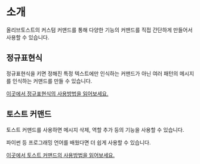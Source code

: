 # 소개

올리브토스트의 커스텀 커맨드를 통해 다양한 기능의 커맨드를 직접 간단하게 만들어서 사용할 수 있습니다.

## 정규표현식

정규표현식을 키면 정해진 특정 텍스트에만 인식하는 커맨드가 아닌 여러 패턴의 메시지를 인식하는 커맨드를 만들 수 있습니다.

[이곳에서 정규표현식의 사용방법을 읽어보세요.](regex.md)

## 토스트 커맨드

토스트 커맨드를 사용하면 메시지 삭제, 역할 추가 등의 기능을 사용할 수 있습니다.

파이썬 등 프로그래밍 언어를 배웠다면 더 쉽게 사용할 수 있습니다.

[이곳에서 토스트 커맨드의 사용방법을 읽어보세요.](../toastCommands/README.md)